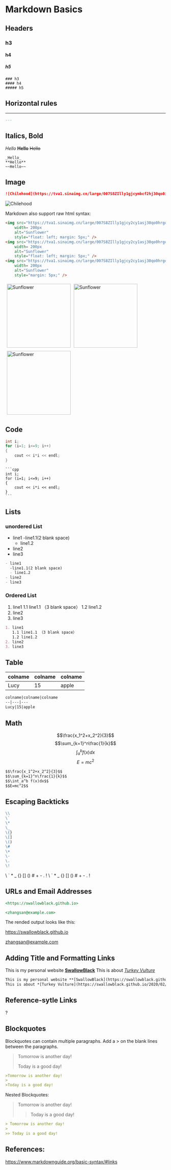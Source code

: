 # Markdown Basics


## Headers

### h3
#### h4
##### h5

```
### h3
#### h4
##### h5
```

## Horizontal rules
---

```markdown
---
```

## Italics, Bold

_Hello_
**Hello**
~~Hello~~

```
_Hello_
**Hello**
~~Hello~~
```


## Image  

```Markdown
![Chilehood](https://tva1.sinaimg.cn/large/007S8ZIlly1gjcymbcf2hj30qo0icaer.jpg)
```

![Chilehood](https://tva1.sinaimg.cn/large/007S8ZIlly1gjcymbcf2hj30qo0icaer.jpg)


Markdown also support raw html syntax:

```html
<img src="https://tva1.sinaimg.cn/large/007S8ZIlly1gjcy2cy1asj30qo0hrgqo.jpg"
    width= 200px
    alt="Sunflower"
    style="float: left; margin: 5px;" />
<img src="https://tva1.sinaimg.cn/large/007S8ZIlly1gjcy2cy1asj30qo0hrgqo.jpg"
    width= 200px
    alt="Sunflower"
    style="float: left; margin: 5px;" />
<img src="https://tva1.sinaimg.cn/large/007S8ZIlly1gjcy2cy1asj30qo0hrgqo.jpg"
    width= 200px
    alt="Sunflower"
    style="margin: 5px;" />
```
<img src="https://tva1.sinaimg.cn/large/007S8ZIlly1gjcy2cy1asj30qo0hrgqo.jpg"
    width= 200px
    alt="Sunflower"
    style="float: left; margin: 5px;" />
<img src="https://tva1.sinaimg.cn/large/007S8ZIlly1gjcy2cy1asj30qo0hrgqo.jpg"
    width= 200px
    alt="Sunflower"
    style="float: left; margin: 5px;" />
<img src="https://tva1.sinaimg.cn/large/007S8ZIlly1gjcy2cy1asj30qo0hrgqo.jpg"
    width= 200px
    alt="Sunflower"
    style="margin: 5px;" />

## Code 

```cpp
int i;
for (i=1; i<=9; i++)
{
    cout << i*i << endl;
}
```

````
```cpp
int i;
for (i=1; i<=9; i++)
{
    cout << i*i << endl;
}
```
````

## Lists

### unordered List
- line1
  -line1.1(2 blank space)
  - line1.2
- line2
- line3

```markdown
- line1
  -line1.1(2 blank space)
  - line1.2
- line2
- line3
```

### Ordered List
1. line1
   1.1 line1.1 （3 blank space）
   1.2 line1.2
2. line2
3. line3

```markdown
1. line1
   1.1 line1.1 （3 blank space）
   1.2 line1.2
2. line2
3. line3
```
## Table

colname|colname|colname
--|---|---
Lucy|15|apple

```markdown
colname|colname|colname
--|---|---
Lucy|15|apple
```
## Math

$$\frac{x_1^2+x_2^2}{3}$$
$$\sum_{k=1}^n\frac{1}{k}$$
$$\int_a^b f(x)dx$$
$$E=mc^2$$

```markdown
$$\frac{x_1^2+x_2^2}{3}$$
$$\sum_{k=1}^n\frac{1}{k}$$
$$\int_a^b f(x)dx$$
$$E=mc^2$$
```
## Escaping Backticks 

```markdown
\\ 
\` 
\* 
\_ 
\{} 
\[] 
\() 
\# 
\+ 
\- 
\. 
\! 
```
\\ 
\` 
\* 
\_ 
\{} 
\[] 
\() 
\# 
\+ 
\- 
\. 
\! 
\\ 
\` 
\* 
\_ 
\{} 
\[] 
\() 
\# 
\+ 
\- 
\. 
\! 

##  URLs and Email Addresses

```markdown
<https://swallowblack.github.io>

<zhangsan@example.com>
```
The rended output looks like this:

<https://swallowblack.github.io>

<zhangsan@example.com>

## Adding Title and Formatting Links

This is my personal website **[SwallowBlack](https://swallowblack.github.io/)**
This is about *[Turkey Vulture](https://swallowblack.github.io/2020/02/17/Turkey-Vulture/)*

```markdown
This is my personal website **[SwallowBlack](https://swallowblack.github.io/)**
This is about *[Turkey Vulture](https://swallowblack.github.io/2020/02/17/Turkey-Vulture/)*
```

## Reference-sytle Links
?


## Blockquotes

Blockquotes can contain multiple paragraphs. Add a > on the blank lines between the paragraphs.

>Tomorrow is another day!
>
>Today is a good day!

```markdown
>Tomorrow is another day!
>
>Today is a good day!
```

Nested Blockquotes:
> Tomorrow is another day!
>
>> Today is a good day!

```markdown
> Tomorrow is another day!
>
>> Today is a good day!
```

## References:

<https://www.markdownguide.org/basic-syntax/#links>

